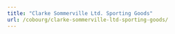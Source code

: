 ```yaml
---
title: "Clarke Sommerville Ltd. Sporting Goods"
url: /cobourg/clarke-sommerville-ltd-sporting-goods/
---
```

